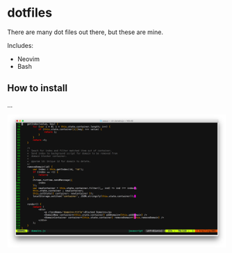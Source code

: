 # dotfiles
There are many dot files out there, but these are mine.

Includes:
+ Neovim
+ Bash

## How to install
...

![](https://github.com/williamgrosset/DotFiles/blob/master/vim/vimexample.png)
